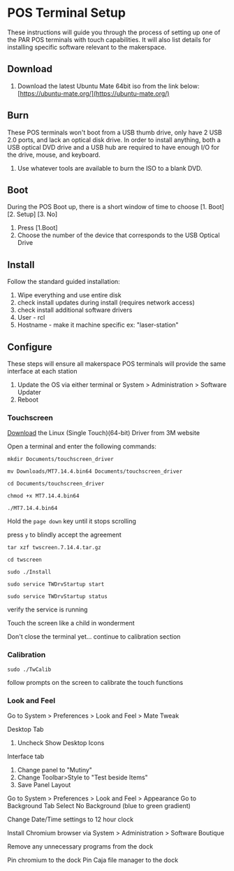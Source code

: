 POS Terminal Setup
=======================

These instructions will guide you through the process of setting up one of the PAR POS terminals with touch capabilities. It will also list details for installing specific software relevant to the makerspace.



## Download
1. Download the latest Ubuntu Mate 64bit iso from the link below:
[https://ubuntu-mate.org/](https://ubuntu-mate.org/)

## Burn
These POS terminals won't boot from a USB thumb drive, only have 2 USB 2.0 ports, and lack an optical disk drive. In order to install anything, both a USB optical DVD drive and a USB hub are required to have enough I/O for the drive, mouse, and keyboard.

1. Use whatever tools are available to burn the ISO to a blank DVD.

## Boot
During the POS Boot up, there is a short window of time to choose [1. Boot]  [2. Setup]  [3. No]

1. Press [1.Boot] 
2. Choose the number of the device that corresponds to the USB Optical Drive

## Install
Follow the standard guided installation:

1. Wipe everything and use entire disk
2. check install updates during install (requires network access)
3. check install additional software drivers
3. User - rcl
4. Hostname - make it machine specific ex: "laser-station"


## Configure
These steps will ensure all makerspace POS terminals will provide the same interface at each station

1. Update the OS via either terminal or System > Administration > Software Updater
2. Reboot

### Touchscreen
 [Download](http://solutions.3m.com/wps/portal/3M/en_US/Electronics_NA/Electronics/Tools_Support/Support/) the Linux (Single Touch)(64-bit) Driver from 3M website
 
 Open a terminal and enter the following commands:
 
 `mkdir Documents/touchscreen_driver`
 
 `mv Downloads/MT7.14.4.bin64 Documents/touchscreen_driver`

`cd Documents/touchscreen_driver`

`chmod +x MT7.14.4.bin64`

`./MT7.14.4.bin64`

Hold the `page down` key until it stops scrolling

press `y` to blindly accept the agreement

`tar xzf twscreen.7.14.4.tar.gz`

`cd twscreen`

`sudo ./Install`

`sudo service TWDrvStartup start`

`sudo service TWDrvStartup status`

verify the service is running

Touch the screen like a child in wonderment

Don't close the terminal yet... continue to calibration section

### Calibration
`sudo ./TwCalib`

follow prompts on the screen to calibrate the touch functions


### Look and Feel
Go to System > Preferences > Look and Feel > Mate Tweak

Desktop Tab

1. Uncheck Show Desktop Icons

Interface tab

1. Change panel to "Mutiny"
2. Change Toolbar>Style to "Test beside Items"
3. Save Panel Layout

Go to System > Preferences > Look and Feel > Appearance
Go to Background Tab
Select No Background (blue to green gradient)

Change Date/Time settings to 12 hour clock

Install Chromium browser via System > Administration > Software Boutique

Remove any unnecessary programs from the dock

Pin chromium to the dock
Pin Caja file manager to the dock



